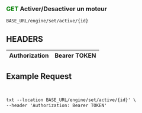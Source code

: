 
### <span style="color:green">GET</span> Activer/Desactiver un moteur

````
BASE_URL/engine/set/active/{id}
````

## HEADERS

| Authorization | Bearer TOKEN |
| ------------- | ----------- |


## Example Request

```txt


txt --location BASE_URL/engine/set/active/{id}' \
--header 'Authorization: Bearer TOKEN'

```

